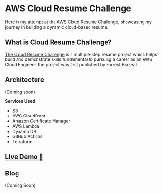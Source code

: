 # AWS Cloud Resume Challenge

Here is my attempt at the AWS Cloud Resume Challenge, showcasing my journey in building a dynamic cloud-based resume.

## What is Cloud Resume Challenge?

[The Cloud Resume Challenge](https://cloudresumechallenge.dev/) is a multiple-step resume project which helps build and demonstrate skills fundamental to pursuing a career as an AWS Cloud Engineer. the project was first published by Forrest Brazeal.
## Architecture

(Coming soon)

**Services Used**:

- S3
- AWS CloudFront
- Amazon Certificate Manager
- AWS Lambda
- Dynamo DB
- GitHub Actions
- Terraform

## [Live Demo 🔗](https://aayan-resume.com)

## Blog

(Coming Soon)
